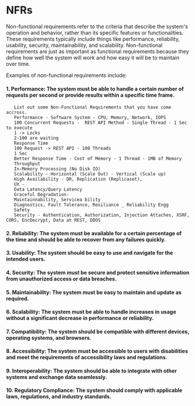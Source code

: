 # NFRs
Non-functional requirements refer to the criteria that describe the system's operation and behavior, rather than its specific features or functionalities. These requirements typically include things like performance, reliability, usability, security, maintainability, and scalability. Non-functional requirements are just as important as functional requirements because they define how well the system will work and how easy it will be to maintain over time.

Examples of non-functional requirements include:

#### 1. Performance: The system must be able to handle a certain number of requests per second or provide results within a specific time frame.
````
   List out some Non-Functional Requirements that you have come accross. 
   Performance - Software System - CPU, Memory, Network, IOPS
   100 Concurrent Requests -  REST API Method - Single Thread - 1 Sec to execute
   1 -> Locks
   2-100 are waiting
   Response Time
   100 Request -> REST API - 100 Threads
   1 Sec
   Better Response Time - Cost of Memory - 1 Thread - 1MB of Memory
   Throughput
   In-Memory Processing (No Disk IO)
   Scalability - Horizontal (Scale Out) - Vertical (Scale up)
   High Availability - DR, Replication (Replicaset),
   UX -
   Data Latency/Query Latency
   Graceful Degradation-
   Maintainnability, Servicea bility
   Diagnostics, Fault Tolerance, Resiliance _ Reliability Engg
   Safety
   Security - Authentication, Authorization, Injection Attaches, XSRF, CORS, EncDecrypt, Data at REST, DDOS
````
#### 2. Reliability: The system must be available for a certain percentage of the time and should be able to recover from any failures quickly.

#### 3. Usability: The system should be easy to use and navigate for the intended users.

#### 4. Security: The system must be secure and protect sensitive information from unauthorized access or data breaches.

#### 5. Maintainability: The system must be easy to maintain and update as required.

#### 6. Scalability: The system must be able to handle increases in usage without a significant decrease in performance or reliability.

#### 7. Compatibility: The system should be compatible with different devices, operating systems, and browsers.

#### 8. Accessibility: The system must be accessible to users with disabilities and meet the requirements of accessibility laws and regulations.

#### 9. Interoperability: The system should be able to integrate with other systems and exchange data seamlessly.

#### 10. Regulatory Compliance: The system should comply with applicable laws, regulations, and industry standards.

